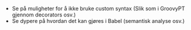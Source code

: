 - Se på muligheter for å ikke bruke custom syntax (Slik som i GroovyPT gjennom decorators osv.)
- Se dypere på hvordan det kan gjøres i Babel (semantisk analyse osv.)
